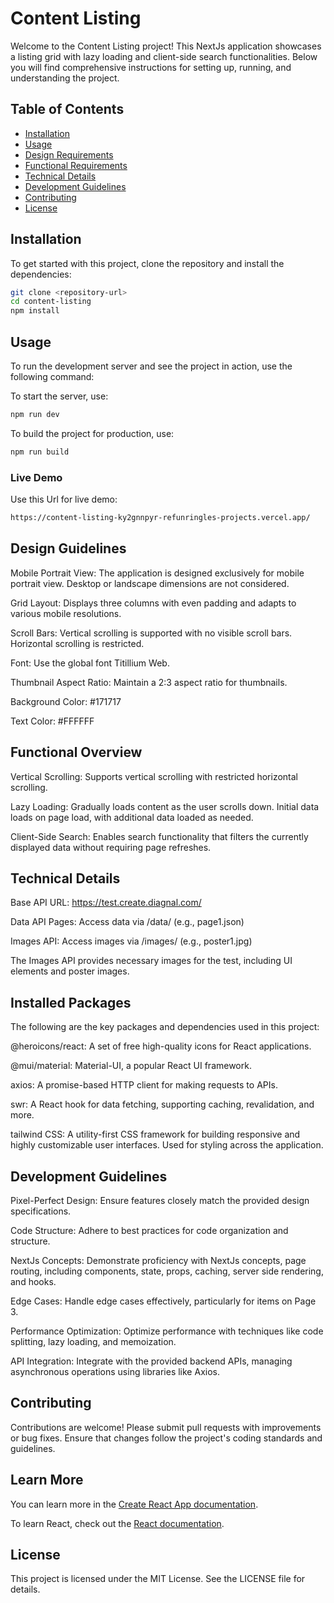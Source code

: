 # Content Listing

Welcome to the Content Listing project! This NextJs application showcases a listing grid with lazy loading and client-side search functionalities. Below you will find comprehensive instructions for setting up, running, and understanding the project.

## Table of Contents

- [Installation](#installation)
- [Usage](#usage)
- [Design Requirements](#design-requirements)
- [Functional Requirements](#functional-requirements)
- [Technical Details](#technical-details)
- [Development Guidelines](#development-guidelines)
- [Contributing](#contributing)
- [License](#license)

## Installation

To get started with this project, clone the repository and install the dependencies:

```bash
git clone <repository-url>
cd content-listing
npm install
```

## Usage

To run the development server and see the project in action, use the following command:

To start the server, use:

```bash
npm run dev
```

To build the project for production, use:

```bash
npm run build
```

### Live Demo

Use this Url for live demo:

```bash
https://content-listing-ky2gnnpyr-refunringles-projects.vercel.app/
```

## Design Guidelines

Mobile Portrait View: The application is designed exclusively for mobile portrait view. Desktop or landscape dimensions are not considered.

Grid Layout: Displays three columns with even padding and adapts to various mobile resolutions.

Scroll Bars: Vertical scrolling is supported with no visible scroll bars. Horizontal scrolling is restricted.

Font: Use the global font Titillium Web.

Thumbnail Aspect Ratio: Maintain a 2:3 aspect ratio for thumbnails.

Background Color: #171717

Text Color: #FFFFFF

## Functional Overview

Vertical Scrolling: Supports vertical scrolling with restricted horizontal scrolling.

Lazy Loading: Gradually loads content as the user scrolls down. Initial data loads on page load, with additional data loaded as needed.

Client-Side Search: Enables search functionality that filters the currently displayed data without requiring page refreshes.

## Technical Details

Base API URL: https://test.create.diagnal.com/

Data API Pages: Access data via /data/ (e.g., page1.json)

Images API: Access images via /images/ (e.g., poster1.jpg)

The Images API provides necessary images for the test, including UI elements and poster images.

## Installed Packages

The following are the key packages and dependencies used in this project:

@heroicons/react: A set of free high-quality icons for React applications.

@mui/material: Material-UI, a popular React UI framework.

axios: A promise-based HTTP client for making requests to APIs.

swr: A React hook for data fetching, supporting caching, revalidation, and more.

tailwind CSS: A utility-first CSS framework for building responsive and highly customizable user interfaces. Used for styling across the application.

## Development Guidelines

Pixel-Perfect Design: Ensure features closely match the provided design specifications.

Code Structure: Adhere to best practices for code organization and structure.

NextJs Concepts: Demonstrate proficiency with NextJs concepts, page routing, including components, state, props, caching, server side rendering, and hooks.

Edge Cases: Handle edge cases effectively, particularly for items on Page 3.

Performance Optimization: Optimize performance with techniques like code splitting, lazy loading, and memoization.

API Integration: Integrate with the provided backend APIs, managing asynchronous operations using libraries like Axios.

## Contributing

Contributions are welcome! Please submit pull requests with improvements or bug fixes. Ensure that changes follow the project's coding standards and guidelines.

## Learn More

You can learn more in the [Create React App documentation](https://facebook.github.io/create-react-app/docs/getting-started).

To learn React, check out the [React documentation](https://NextJs.org/).

## License

This project is licensed under the MIT License. See the LICENSE file for details.
